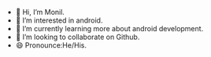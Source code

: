- 👋 Hi, I’m Monil.
- 👀 I’m interested in android.
- 🌱 I’m currently learning more about android development.
- 💞️ I’m looking to collaborate on Github.
- 😄 Pronounce:He/His.

<!---
monilpatel269/monilpatel269 is a ✨ special ✨ repository because its `README.md` (this file) appears on your GitHub profile.
You can click the Preview link to take a look at your changes.
--->
